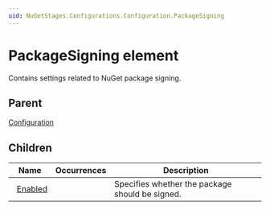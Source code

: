 ```yaml
---
uid: NuGetStages.Configurations.Configuration.PackageSigning
---
```


# PackageSigning element

Contains settings related to NuGet package signing.

## Parent

[Configuration](xref:NuGetStages.Configurations.Configuration)

## Children

|Name|Occurrences|Description|
|--- |--- |--- |
|&nbsp;&nbsp;[Enabled](xref:NuGetStages.Configurations.Configuration.PackageSigning.Enabled)||Specifies whether the package should be signed.|

